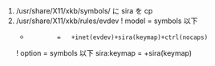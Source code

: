 1. /usr/share/X11/xkb/symbols/ に sira を cp
2. /usr/share/X11/xkb/rules/evdev
	! model			=	symbols 以下
	  *				= 	+inet(evdev)+sira(keymap)+ctrl(nocaps)
	! option		=	symbols 以下
	  sira:keymap	=	+sira(keymap)

